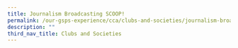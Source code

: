 ```yaml
---
title: Journalism Broadcasting SCOOP!
permalink: /our-gsps-experience/cca/clubs-and-societies/journalism-broadcasting/
description: ""
third_nav_title: Clubs and Societies
---
```

